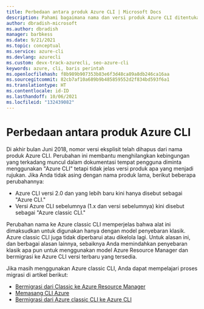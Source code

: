 ```yaml
---
title: Perbedaan antara produk Azure CLI | Microsoft Docs
description: Pahami bagaimana nama dan versi produk Azure CLI ditentukan, serta cara produk tersebut ditingkatkan.
author: dbradish-microsoft
ms.author: dbradish
manager: barbkess
ms.date: 9/21/2021
ms.topic: conceptual
ms.service: azure-cli
ms.devlang: azurecli
ms.custom: devx-track-azurecli, seo-azure-cli
keywords: azure, cli, baris perintah
ms.openlocfilehash: f8b989b907353b83e6f3d48ca89a8db246ca16aa
ms.sourcegitcommit: 82cb7af10a689b9b485859552d2f834bd593f6a1
ms.translationtype: HT
ms.contentlocale: id-ID
ms.lasthandoff: 10/06/2021
ms.locfileid: "132439082"
---
```

# <a name="differences-between-azure-cli-products"></a>Perbedaan antara produk Azure CLI

Di akhir bulan Juni 2018, nomor versi eksplisit telah dihapus dari nama produk Azure CLI. Perubahan ini membantu menghilangkan kebingungan yang terkadang muncul dalam dokumentasi tempat pengguna diminta menggunakan "Azure CLI" tetapi tidak jelas versi produk apa yang menjadi rujukan. Jika Anda tidak asing dengan nama produk lama, berikut beberapa perubahannya:

* Azure CLI versi 2.0 dan yang lebih baru kini hanya disebut sebagai "Azure CLI."
* Versi Azure CLI sebelumnya (1.x dan versi sebelumnya) kini disebut sebagai "Azure classic CLI."

Perubahan nama ke Azure classic CLI memperjelas bahwa alat ini dimaksudkan untuk digunakan hanya dengan model penyebaran klasik. Azure classic CLI juga tidak diperbarui atau dikelola lagi. Untuk alasan ini, dan berbagai alasan lainnya, sebaiknya Anda memindahkan penyebaran klasik apa pun untuk menggunakan model Azure Resource Manager dan bermigrasi ke Azure CLI versi terbaru yang tersedia.

Jika masih menggunakan Azure classic CLI, Anda dapat mempelajari proses migrasi di artikel berikut:

* [Bermigrasi dari Classic ke Azure Resource Manager](/azure/virtual-machines/linux/migration-classic-resource-manager-overview)
* [Memasang CLI Azure](install-azure-cli.md)
* [Bermigrasi dari Azure classic CLI ke Azure CLI](https://github.com/Azure/azure-cli/blob/dev/doc/classic_cli_migration.md)
